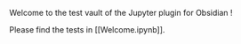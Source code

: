 Welcome to the test vault of the Jupyter plugin for Obsidian !

Please find the tests in [[Welcome.ipynb]].
